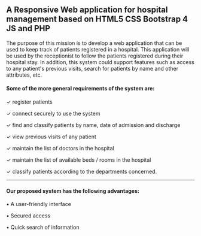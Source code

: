 A Responsive Web application for hospital management based on HTML5 CSS Bootstrap 4 JS and PHP
---
The purpose of this mission is to develop a web application that can be used to keep track of patients registered in a hospital. This application will be used by the receptionist to follow the patients registered during their hospital stay.
In addition, this system could support features such as access to any patient's previous visits, search for patients by name and other attributes, etc.

#### Some of the more general requirements of the system are:

  ✓ register patients
  
  ✓ connect securely to use the system
  
  ✓ find and classify patients by name, date of admission and discharge
  
  ✓ view previous visits of any patient
  
  ✓ maintain the list of doctors in the hospital
  
  ✓ maintain the list of available beds / rooms in the hospital
  
  ✓ classify patients according to the departments concerned.
  
  ---

#### Our proposed system has the following advantages:

  • A user-friendly interface
  
  • Secured access
  
  • Quick search of information
  
